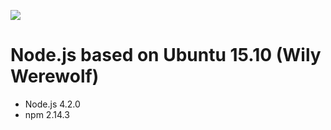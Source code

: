 [![](https://badge.imagelayers.io/beevelop/nodejs:latest.svg)](https://imagelayers.io/?images=beevelop/nodejs:latest 'Get your own badge on imagelayers.io')

# Node.js based on Ubuntu 15.10 (Wily Werewolf)
- Node.js 4.2.0
- npm 2.14.3
